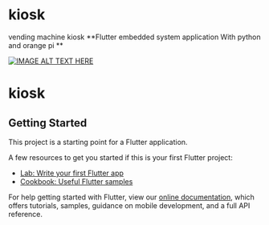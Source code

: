 # kiosk
vending machine kiosk
**Flutter  embedded system application With python and orange pi **

[![IMAGE ALT TEXT HERE](https://img.youtube.com/vi/Z9iTdXMg_Ew/0.jpg)](https://www.youtube.com/watch?v=Z9iTdXMg_Ew)

# kiosk




## Getting Started

This project is a starting point for a Flutter application.

A few resources to get you started if this is your first Flutter project:

- [Lab: Write your first Flutter app](https://flutter.dev/docs/get-started/codelab)
- [Cookbook: Useful Flutter samples](https://flutter.dev/docs/cookbook)

For help getting started with Flutter, view our
[online documentation](https://flutter.dev/docs), which offers tutorials,
samples, guidance on mobile development, and a full API reference.
